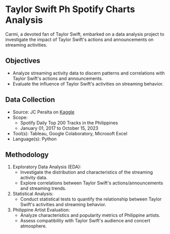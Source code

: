 # Taylor Swift Ph Spotify Charts Analysis

Carmi, a devoted fan of Taylor Swift, embarked on a data analysis project to investigate the impact of Taylor Swift's actions and announcements on streaming activities. 

## Objectives
- Analyze streaming activity data to discern patterns and correlations with Taylor Swift's actions and announcements.
- Evaluate the influence of Taylor Swift's activities on streaming behavior.

## Data Collection
- Source: JC Peralta on [Kaggle](https://www.kaggle.com/datasets/jcacperalta/spotify-daily-top-200-ph?resource=download)
- Scope:
    - Spotify Daily Top 200 Tracks in the Philippines
    - January 01, 2017 to October 15, 2023
- Tool(s): Tableau, Google Colaboratory, Microsoft Excel
- Language(s): Python

## Methodology
  1. Exploratory Data Analysis (EDA):
        -   Investigate the distribution and characteristics of the streaming activity data.
        -   Explore correlations between Taylor Swift's actions/announcements and streaming trends.
  2. Statistical Analysis:
        -   Conduct statistical tests to quantify the relationship between Taylor Swift's activities and streaming behavior.
  3. Philippine Artist Evaluation:
        -   Analyze characteristics and popularity metrics of Philippine artists.
        -   Assess compatibility with Taylor Swift's audience and concert atmosphere.
